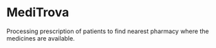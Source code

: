 # MediTrova
Processing prescription of patients to find nearest pharmacy where the medicines are available.
